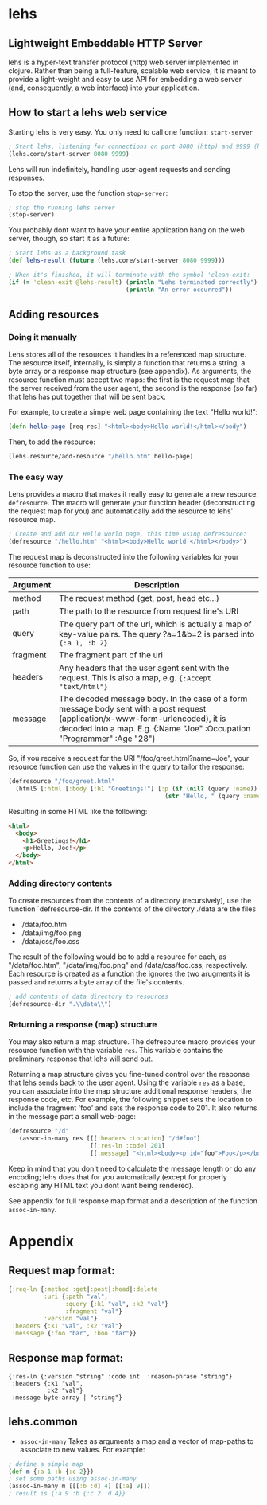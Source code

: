 # lehs

## Lightweight Embeddable HTTP Server

lehs is a hyper-text transfer protocol (http) web server implemented in clojure.  Rather than being a full-feature, scalable web service, it is meant to provide a light-weight and easy to use API for embedding a web server (and, consequently, a web interface) into your application.

## How to start a lehs web service

Starting lehs is very easy.  You only need to call one function: `start-server`

``` clojure
; Start lehs, listening for connections on port 8080 (http) and 9999 (https)
(lehs.core/start-server 8080 9999)
```

Lehs will run indefinitely, handling user-agent requests and sending responses.

To stop the server, use the function `stop-server`:

```clojure
; stop the running lehs server
(stop-server)
```

You probably dont want to have your entire application hang on the web server, though, so start it as a future:
```clojure
; Start lehs as a background task
(def lehs-result (future (lehs.core/start-server 8080 9999)))

; When it's finished, it will terminate with the symbol 'clean-exit:
(if (= 'clean-exit @lehs-result) (println "Lehs terminated correctly")
                                 (println "An error occurred"))
```

## Adding resources

### Doing it manually

Lehs stores all of the resources it handles in a referenced map structure.  The resource itself, internally, is simply a function that returns a string, a byte array or a response map structure (see appendix).  As arguments, the resource function must accept two maps: the first is the request map that the server received from the user agent, the second is the response (so far) that lehs has put together that will be sent back.

For example, to create a simple web page containing the text "Hello world!":
```clojure
(defn hello-page [req res] "<html><body>Hello world!</html></body")
```
Then, to add the resource:
```clojure
(lehs.resource/add-resource "/hello.htm" hello-page)
```

### The easy way

Lehs provides a macro that makes it really easy to generate a new resource: `defresource`.  The macro will generate your function header (deconstructing the request map for you) and automatically add the resource to lehs' resource map.

```clojure
; Create and add our Hello world page, this time using defresource:
(defresource "/hello.htm" "<html><body>Hello world!</html></body>")
```

The request map is deconstructed into the following variables for your resource function to use:

Argument | Description
-------- | -----------
method | The request method (get, post, head etc...)
path | The path to the resource from request line's URI
query | The query part of the uri, which is actually a map of key-value pairs.  The query ?a=1&b=2 is parsed into `{:a 1, :b 2}`
fragment | The fragment part of the uri
headers | Any headers that the user agent sent with the request.  This is also a map, e.g. `{:Accept "text/html"}`
message | The decoded message body.  In the case of a form message body sent with a post request (application/x-www-form-urlencoded), it is decoded into a map.  E.g. {:Name "Joe" :Occupation "Programmer" :Age "28"}

So, if you receive a request for the URI "/foo/greet.html?name=Joe", your resource function can use the values in the query to tailor the response:
```clojure
(defresource "/foo/greet.html"
  (html5 [:html [:body [:h1 "Greetings!"] [:p (if (nil? (query :name)) "Hello!")
                                            (str "Hello, " (query :name) "!")]]]))
```
Resulting in some HTML like the following:
```html
<html>
  <body>
    <h1>Greetings!</h1>
    <p>Hello, Joe!</p>
  </body>
</html>
```

### Adding directory contents

To create resources from the contents of a directory (recursively), use the function `defresource-dir.  If the contents of the directory ./data are the files

- ./data/foo.htm
- ./data/img/foo.png
- ./data/css/foo.css

The result of the following would be to add a resource for each, as "/data/foo.htm", "/data/img/foo.png" and /data/css/foo.css, respectively.  Each resource is created as a function the ignores the two arugments it is passed and returns a byte array of the file's contents.

```clojure
; add contents of data directory to resources
(defresource-dir ".\\data\\")
```

### Returning a response (map) structure

You may also return a map structure.  The defresource macro provides
your resource function with the variable `res`.  This variable
contains the preliminary response that lehs will send out.

Returning a map structure gives you fine-tuned control over the response that
lehs sends back to the user agent.  Using the variable `res` as a
base, you can associate into the map structure additional response
headers, the response code, etc.  For example, the following snippet sets
the location to include the fragment 'foo' and sets the response code
to 201.  It also returns in the message part a small web-page:

```clojure
(defresource "/d"
   (assoc-in-many res [[[:headers :Location] "/d#foo"]
                       [[:res-ln :code] 201]
                       [[:message] "<html><body><p id="foo">Foo</p></body></html>"]]))
```

Keep in mind that you don't need to calculate the message length or do
any encoding; lehs does that for you automatically (except for
properly escaping any HTML text you dont want being rendered).

See appendix for full response map format and a description of the function `assoc-in-many`.

# Appendix

## Request map format:

```clojure
{:req-ln {:method :get|:post|:head|:delete
          :uri {:path "val",
                :query {:k1 "val", :k2 "val"}
                :fragment "val"}
          :version "val"}
 :headers {:k1 "val", :k2 "val"}
 :messsage {:foo "bar", :boo "far"}}
```

## Response map format:

```
{:res-ln {:version "string" :code int  :reason-phrase "string"}
 :headers {:k1 "val",
           :k2 "val"}
 :message byte-array | "string"}
```

## lehs.common

- `assoc-in-many` Takes as arguments a map and a vector of map-paths to associate to new values.  For example:
```clojure
; define a simple map
(def m {:a 1 :b {:c 2}})
; set some paths using assoc-in-many
(assoc-in-many m [[[:b :d] 4] [[:a] 9]])
; result is {:a 9 :b {:c 2 :d 4}}
```
